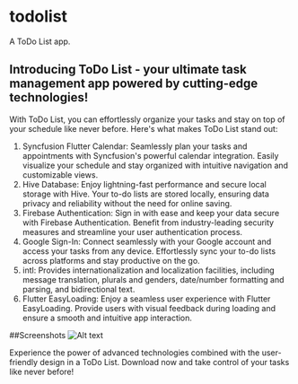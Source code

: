# todolist

A ToDo List app.

## Introducing ToDo List - your ultimate task management app powered by cutting-edge technologies!

With ToDo List, you can effortlessly organize your tasks and stay on top of your schedule like never before. Here's what makes ToDo List stand out:

1. Syncfusion Flutter Calendar: Seamlessly plan your tasks and appointments with Syncfusion's powerful calendar integration. Easily visualize your schedule and stay organized with intuitive navigation and customizable views.
2. Hive Database: Enjoy lightning-fast performance and secure local storage with Hive. Your to-do lists are stored locally, ensuring data privacy and reliability without the need for online saving.
3. Firebase Authentication: Sign in with ease and keep your data secure with Firebase Authentication. Benefit from industry-leading security measures and streamline your user authentication process.
4. Google Sign-In: Connect seamlessly with your Google account and access your tasks from any device. Effortlessly sync your to-do lists across platforms and stay productive on the go.
5. intl: Provides internationalization and localization facilities, including message translation, plurals and genders, date/number formatting and parsing, and bidirectional text.
6. Flutter EasyLoading: Enjoy a seamless user experience with Flutter EasyLoading. Provide users with visual feedback during loading and ensure a smooth and intuitive app interaction.

##Screenshots
![Alt text](https://blogger.googleusercontent.com/img/b/R29vZ2xl/AVvXsEgoAinm953Y4We7mQFML35L9549ty4u-4urgzNFPwpU5NjtFQvCaHYGHhiki7v8vv_ryryfMuYJB3t8pPyNotlLRgJ5E96RjlySvn7hLYn2-6VBkum-HlOjVLf1FlvPngU_gKuYAo2JIcyfHYay5DUIhKo9mQfJcaMeNMev8V35lOivaCKaAPTL7antfzc/s3240/ToDo%20List.png?raw=true "Main Poster")

Experience the power of advanced technologies combined with the user-friendly design in a ToDo List. Download now and take control of your tasks like never before!


